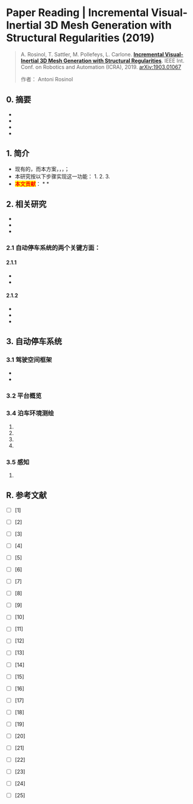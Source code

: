 # Paper Reading | Incremental Visual-Inertial 3D Mesh Generation with Structural Regularities (2019)

> A. Rosinol, T. Sattler, M. Pollefeys, L. Carlone. [**Incremental Visual-Inertial 3D Mesh Generation with Structural Regularities**](https://arxiv.org/abs/1903.01067). IEEE Int. Conf. on Robotics and Automation (ICRA), 2019. [arXiv:1903.01067](https://arxiv.org/abs/1903.01067)
>
> 作者： Antoni Rosinol&#x20;

## 0. 摘要

*
*
*
*

## 1. 简介

* 现有的，而本方案，，，；
* 本研究按以下步骤实现这一功能：
  1.
  2.
  3. &#x20;                                          &#x20;
* <mark style="color:red;">**本文贡献**</mark>：
  *
  *

## 2. 相关研究

*
*
*

### 2.1 自动停车系统的两个关键方面：

#### 2.1.1&#x20;



*
*

#### 2.1.2&#x20;



*



*



*

## 3.  自动停车系统

### 3.1 驾驶空间框架



*



*

### 3.2 平台概览



### 3.4 泊车环境测绘



1.
2.
3.
4.

### 3.5 感知



1.

## R. 参考文献

* [ ] \[1]&#x20;
* [ ] \[2]&#x20;
* [ ] \[3]
* [ ] \[4]&#x20;
* [ ] \[5]&#x20;
* [ ] \[6]&#x20;
* [ ] \[7]&#x20;
* [ ] \[8]&#x20;
* [ ] \[9]&#x20;
* [ ] \[10]&#x20;
* [ ] \[11]&#x20;
* [ ] \[12]&#x20;
* [ ] \[13]&#x20;
* [ ] \[14]
* [ ] \[15]&#x20;
* [ ] \[16]&#x20;
* [ ] \[17]&#x20;
* [ ] \[18]
* [ ] \[19]&#x20;
* [ ] \[20]&#x20;
* [ ] \[21]&#x20;
* [ ] \[22]&#x20;
* [ ] \[23]&#x20;
* [ ] \[24]&#x20;
* [ ] \[25]&#x20;

